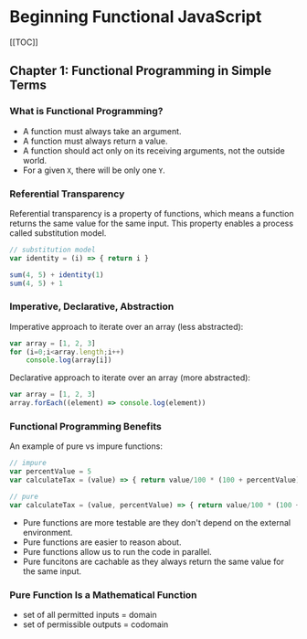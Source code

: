 # Beginning Functional JavaScript

[[TOC]]

## Chapter 1: Functional Programming in Simple Terms

### What is Functional Programming?

- A function must always take an argument.
- A function must always return a value.
- A function should act only on its receiving arguments, not the outside world.
- For a given `X`, there will be only one `Y`.

### Referential Transparency

Referential transparency is a property of functions, which means a function returns the same value for the same input. This property enables a process called substitution model.

```javascript
// substitution model
var identity = (i) => { return i }

sum(4, 5) + identity(1)
sum(4, 5) + 1
```

### Imperative, Declarative, Abstraction

Imperative approach to iterate over an array (less abstracted):

```javascript
var array = [1, 2, 3]
for (i=0;i<array.length;i++)
    console.log(array[i])
```

Declarative approach to iterate over an array (more abstracted):

```javascript
var array = [1, 2, 3]
array.forEach((element) => console.log(element))
```

### Functional Programming Benefits

An example of pure vs impure functions:

```javascript
// impure
var percentValue = 5
var calculateTax = (value) => { return value/100 * (100 + percentValue)}
```

```javascript
// pure
var calculateTax = (value, percentValue) => { return value/100 * (100 + percentValue)}
```

- Pure functions are more testable are they don't depend on the external environment.
- Pure functions are easier to reason about.
- Pure functions allow us to run the code in parallel.
- Pure funcitons are cachable as they always return the same value for the same input.

### Pure Function Is a Mathematical Function

- set of all permitted inputs = domain
- set of permissible outputs = codomain
